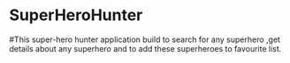# SuperHeroHunter
#This super-hero hunter application build to search for any superhero ,get details about any superhero and to add these superheroes to favourite list.
